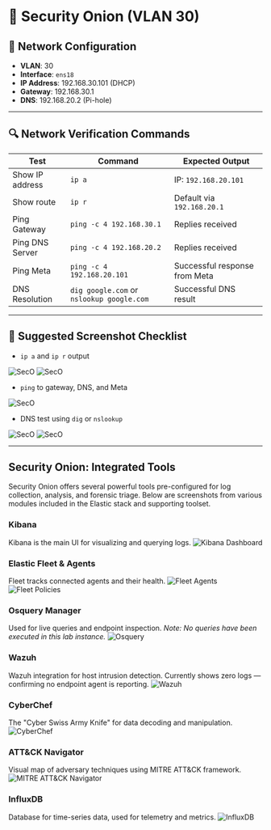 # 🧅 Security Onion (VLAN 30)

## 🔧 Network Configuration

- **VLAN**: 30  
- **Interface**: `ens18`  
- **IP Address**: 192.168.30.101 (DHCP)  
- **Gateway**: 192.168.30.1  
- **DNS**: 192.168.20.2 (Pi-hole)

---

## 🔍 Network Verification Commands

| Test                        | Command                                 | Expected Output                         |
|-----------------------------|------------------------------------------|-----------------------------------------|
| Show IP address             | `ip a`                                   | IP: `192.168.20.101`                    |
| Show route                  | `ip r`                                   | Default via `192.168.20.1`              |
| Ping Gateway                | `ping -c 4 192.168.30.1`                 | Replies received                        |
| Ping DNS Server             | `ping -c 4 192.168.20.2`                 | Replies received                        |
| Ping Meta                   | `ping -c 4 192.168.20.101`               | Successful response from Meta           |
| DNS Resolution              | `dig google.com` or `nslookup google.com`| Successful DNS result                   |

---

## 📸 Suggested Screenshot Checklist

- `ip a` and `ip r` output

![SecO](./screenshots/1_SecOIPa.png)
![SecO](./screenshots/2_SecIPr.png)

- `ping` to gateway, DNS, and Meta

![SecO](./screenshots/3_PingSec.png)

- DNS test using `dig` or `nslookup`  

![SecO](./screenshots/4_SecO_DNS.png)
![SecO](./screenshots/5_SecO_DNS.png)

---

## Security Onion: Integrated Tools

Security Onion offers several powerful tools pre-configured for log collection, analysis, and forensic triage. Below are screenshots from various modules included in the Elastic stack and supporting toolset.

### Kibana
Kibana is the main UI for visualizing and querying logs.
![Kibana Dashboard](./screenshots/kibana.png)

### Elastic Fleet & Agents
Fleet tracks connected agents and their health.
![Fleet Agents](./screenshots/fleet_agents.png)
![Fleet Policies](./screenshots/fleet_policies.png)

### Osquery Manager
Used for live queries and endpoint inspection.
*Note: No queries have been executed in this lab instance.*
![Osquery](./screenshots/osquery.png)

### Wazuh
Wazuh integration for host intrusion detection. Currently shows zero logs — confirming no endpoint agent is reporting.
![Wazuh](./screenshots/wazuh.png)

### CyberChef
The "Cyber Swiss Army Knife" for data decoding and manipulation.
![CyberChef](./screenshots/cyberchef.png)

### ATT&CK Navigator
Visual map of adversary techniques using MITRE ATT&CK framework.
![MITRE ATT&CK Navigator](./screenshots/navigator.png)

### InfluxDB
Database for time-series data, used for telemetry and metrics.
![InfluxDB](./screenshots/influxdb.png)
